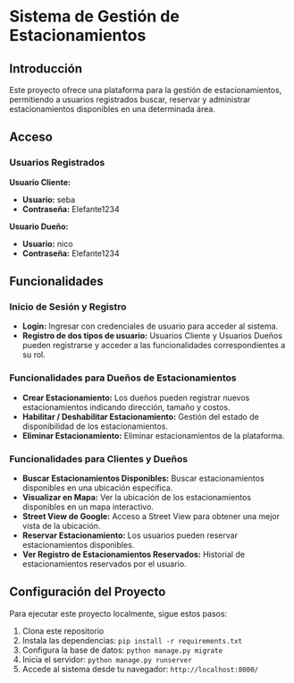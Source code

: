 # Sistema de Gestión de Estacionamientos

## Introducción
Este proyecto ofrece una plataforma para la gestión de estacionamientos, permitiendo a usuarios registrados buscar, reservar y administrar estacionamientos disponibles en una determinada área.

## Acceso
### Usuarios Registrados
**Usuario Cliente:**
- **Usuario:** seba
- **Contraseña:** Elefante1234

**Usuario Dueño:**
- **Usuario:** nico
- **Contraseña:** Elefante1234

## Funcionalidades
### Inicio de Sesión y Registro
- **Login:** Ingresar con credenciales de usuario para acceder al sistema.
- **Registro de dos tipos de usuario:** Usuarios Cliente y Usuarios Dueños pueden registrarse y acceder a las funcionalidades correspondientes a su rol.

### Funcionalidades para Dueños de Estacionamientos
- **Crear Estacionamiento:** Los dueños pueden registrar nuevos estacionamientos indicando dirección, tamaño y costos.
- **Habilitar / Deshabilitar Estacionamiento:** Gestión del estado de disponibilidad de los estacionamientos.
- **Eliminar Estacionamiento:** Eliminar estacionamientos de la plataforma.

### Funcionalidades para Clientes y Dueños
- **Buscar Estacionamientos Disponibles:** Buscar estacionamientos disponibles en una ubicación específica.
- **Visualizar en Mapa:** Ver la ubicación de los estacionamientos disponibles en un mapa interactivo.
- **Street View de Google:** Acceso a Street View para obtener una mejor vista de la ubicación.
- **Reservar Estacionamiento:** Los usuarios pueden reservar estacionamientos disponibles.
- **Ver Registro de Estacionamientos Reservados:** Historial de estacionamientos reservados por el usuario.

## Configuración del Proyecto
Para ejecutar este proyecto localmente, sigue estos pasos:
1. Clona este repositorio
2. Instala las dependencias: `pip install -r requirements.txt`
3. Configura la base de datos: `python manage.py migrate`
4. Inicia el servidor: `python manage.py runserver`
5. Accede al sistema desde tu navegador: `http://localhost:8000/`
